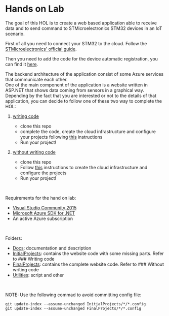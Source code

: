 # Hands on Lab

The goal of this HOL is to create a web based application able to receive data and to send command to STMicroelectronics STM32 devices in an IoT scenario.   

First of all you need to connect your STM32 to the cloud. Follow the [STMicroelectronics' official guide](./Docs/stm32cube-stm32nucleo-c.md).

Then you need to add the code for the device automatic registration, you can find it [here](./Utilities/STM32RegistrationAzure.zip).

The backend architecture of the application consist of some Azure services that communicate each other.   
One of the main component of the application is a website written in ASP.NET that shows data coming from sensors in a graphical way.   
Depending by the fact that you are interested or not to the details of that application, you can decide to follow one of these two way to complete the HOL:

1. [writing code](#writing-code)
    * clone this repo
    * complete the code, create the cloud infrastructure and configure your projects following [this](/InitialProjects) instructions    
    * Run your project!

2. [without writing code](#without-writing-code)    
    * clone this repo
    * Follow [this](/FinalProjects) instructions to create the cloud infrastructure and configure the projects
    * Run your project!
    
<br>


Requirements for the hand on lab:

* [Visual Studio Community 2015](https://go.microsoft.com/fwlink/?LinkId=691978&clcid=0x409)
* [Microsoft Azure SDK for .NET](https://go.microsoft.com/fwlink/?LinkId=518003&clcid=0x410)
* An active Azure subscription

    
<br>


Folders:

* [Docs](/Docs): documentation and description
* [InitialProjects](/InitialProjects): contains the website code with some missing parts. Refer to ### Writing code
* [FinalProjects](/FinalProjects): contains the complete website code. Refer to ### Without writing code
* [Utilities](/Utilities): script and other

    
<br>


NOTE: Use the following commad to avoid committing config file:

```
git update-index --assume-unchanged InitialProjects/*/*.config
git update-index --assume-unchanged FinalProjects/*/*.config
```
